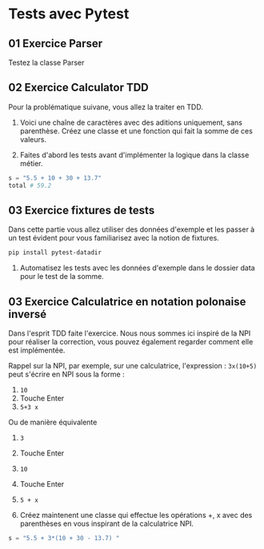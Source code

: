 # Tests avec Pytest

## 01 Exercice Parser

Testez la classe Parser 

## 02 Exercice Calculator TDD

Pour la problématique suivane, vous allez la traiter en TDD.

1. Voici une chaîne de caractères avec des aditions uniquement, sans parenthèse. Créez une classe et une fonction qui fait la somme de ces valeurs.
   
1. Faites d'abord les tests avant d'implémenter la logique dans la classe métier.

```python
s = "5.5 + 10 + 30 + 13.7"
total # 59.2
```

## 03 Exercice fixtures de tests

Dans cette partie vous allez utiliser des données d'exemple et les passer à un test évident pour vous familiarisez avec la notion de fixtures.

```bash
pip install pytest-datadir
```

1. Automatisez les tests avec les données d'exemple dans le dossier data pour le test de la somme.


## 03 Exercice Calculatrice en notation polonaise inversé

Dans l'esprit TDD faite l'exercice. Nous nous sommes ici inspiré de la NPI pour réaliser la correction, vous pouvez également regarder comment elle est implémentée.

Rappel sur la NPI, par exemple, sur une calculatrice, l'expression : `3x(10+5)` peut s'écrire en NPI sous la forme :

1. `10`
2. Touche Enter
3. `5+3 x`  

Ou de manière équivalente 

1. `3`
1. Touche Enter
1. `10` 
1. Touche Enter
1.  `5 + x`

1. Créez maintenent une classe qui effectue les opérations +, x avec des parenthèses en vous inspirant de la calculatrice NPI.

```python
s = "5.5 + 3*(10 + 30 - 13.7) "
```

